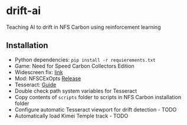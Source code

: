 # drift-ai
Teaching AI to drift in NFS Carbon using reinforcement learning

## Installation
*  Python dependencies: `pip install -r requierements.txt`
*  Game: Need for Speed Carbon Collectors Edition
*  Widescreen fix: [link](https://github.com/ThirteenAG/WidescreenFixesPack)
*  Mod: NFSCExOpts [Release](https://github.com/nlgzrgn/NFSCExOpts/releases)
*  Tesseract: [Guide](https://github.com/tesseract-ocr/tesseract/wiki#installation)
*  Double check path system variables for Tesseract
*  Copy contents of `scripts` folder to scripts in NFS Carbon installation folder
*  Configure automatic Tesseract viewport for drift detection - TODO
*  Automatically load Kimei Temple track - TODO
